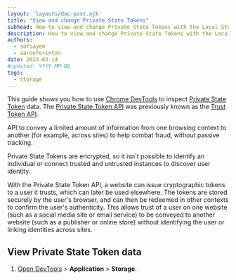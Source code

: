 ```yaml
---
layout: 'layouts/doc-post.njk'
title: "View and change Private State Tokens"
subhead: How to view and change Private State Tokens with the Local Storage pane and the Console.
description: How to view and change Private State Tokens with the Local Storage pane and the Console.
authors:
  - sofiayem
  - aaronforinton
date: 2023-03-14
#updated: YYYY-MM-DD
tags:
  - storage
---
```


This guide shows you how to use [Chrome DevTools](/docs/devtools/) to inspect [Private State Token](/docs/privacy-sandbox/trust-tokens/)
data. The [Private State Token API](https://wicg.github.io/trust-token-api/) was previously known as the [Trust Token API](/blog/rename-trust-tokens/).

API to convey a limited amount of information from one browsing context to another (for example, across sites) to help combat fraud, without passive tracking.

Private State Tokens are encrypted, so it isn't possible to identify an individual or connect trusted and untrusted instances to discover user identity.

With the Private State Token API, a website can issue cryptographic tokens to a user it trusts, which can later be used elsewhere. The tokens are stored securely by the user's browser, and can then be redeemed in other contexts to confirm the user's authenticity. This allows trust of a user on one website (such as a social media site or email service) to be conveyed to another website (such as a publisher or online store) without identifying the user or linking identities across sites.

## View Private State Token data

1. [Open DevTools](/docs/devtools/open/) > **Application** > **Storage**.
